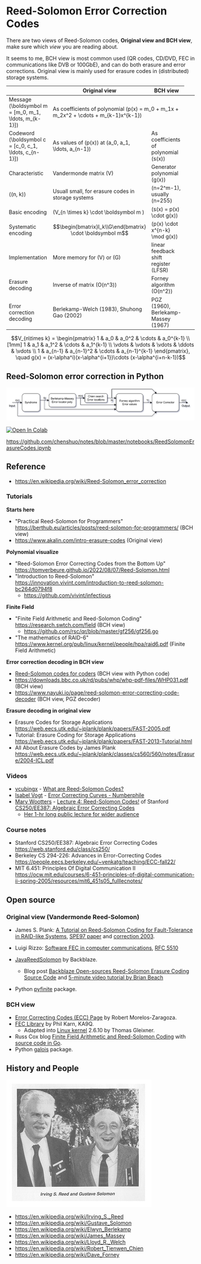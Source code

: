 # Reed-Solomon Error Correction Codes

There are two views of Reed-Solomon codes, **Original view and BCH view**, make sure which _view_ you are reading about.

It seems to me, BCH view is most common used (QR codes, CD/DVD, FEC in communications like DVB or 100GbE), and can do both erasure and error corrections. Original view is mainly used for erasure codes in (distributed) storage systems.

| | Original view | BCH view |
| --- | --- | --- |
| Message \(\boldsymbol m = [m_0, m_1, \ldots, m_{k-1}]\)  <td colspan=2>As coefficients of polynomial \(p(x) = m_0 + m_1x + m_2x^2 + \cdots + m_{k-1}x^{k-1}\)
| Codeword \(\boldsymbol c = [c_0, c_1, \ldots, c_{n-1}]\) | As values of \(p(x)\) at \(a_0, a_1, \ldots, a_{n-1}\)| As coefficients of polynomial \(s(x)\) |
| Characteristic    | Vandermonde matrix \(V\) | Generator polynomial \(g(x)\)|
| \((n, k)\) | Usuall small, for erasure codes in storage systems | \(n=2^m-1\), usually \(n=255\) |
| Basic encoding | \(V_{n \times k} \cdot \boldsymbol m \) | \(s(x) = p(x) \cdot g(x)\) |  |
| Systematic encoding | $$\begin{bmatrix}I_k\\G\end{bmatrix} \cdot \boldsymbol m$$  | \(p(x) \cdot x^{n-k} \mod g(x)\) |
| Implementation | More memory for \(V\) or \(G\) | linear feedback shift register (LFSR)  |
| Erasure decoding | Inverse of matrix \(O(n^3)\) | Forney algorithm \(O(n^2)\) |
| Error correction decoding| Berlekamp-Welch (1983), Shuhong Gao (2002) | PGZ (1960), Berlekamp-Massey (1967)  |  |

$$V_{n\times k} = \begin{pmatrix}  1 & a_0 & a_0^2 & \cdots & a_0^{k-1} \\[1mm]  1 & a_1 & a_1^2 & \cdots & a_1^{k-1} \\ \vdots & \vdots & \vdots & \ddots & \vdots \\ 1 & a_{n-1} & a_{n-1}^2 & \cdots & a_{n-1}^{k-1} \end{pmatrix}, \quad g(x) = (x-\alpha^i)(x-\alpha^{i+1})\cdots (x-\alpha^{i+n-k-1})$$


## Reed-Solomon error correction in Python

![decoder](decoder.png)

[![Open In Colab](https://colab.research.google.com/assets/colab-badge.svg)](https://colab.research.google.com/github/chenshuo/notes/blob/master/notebooks/ReedSolomonErasureCodes.ipynb)

<https://github.com/chenshuo/notes/blob/master/notebooks/ReedSolomonErasureCodes.ipynb>

## Reference

* <https://en.wikipedia.org/wiki/Reed-Solomon_error_correction>

### Tutorials

**Starts here**

* "Practical Reed-Solomon for Programmers" <https://berthub.eu/articles/posts/reed-solomon-for-programmers/> (BCH view)
* <https://www.akalin.com/intro-erasure-codes> (Original view)

**Polynomial visualize**

* "Reed-Solomon Error Correcting Codes from the Bottom Up" <https://tomverbeure.github.io/2022/08/07/Reed-Solomon.html>
* "Introduction to Reed-Solomon" <https://innovation.vivint.com/introduction-to-reed-solomon-bc264d0794f8>
    * <https://github.com/vivint/infectious>

**Finite Field**

* "Finite Field Arithmetic and Reed-Solomon Coding" <https://research.swtch.com/field> (BCH view)
    * <https://github.com/rsc/qr/blob/master/gf256/gf256.go>
* "The mathematics of RAID-6" <https://www.kernel.org/pub/linux/kernel/people/hpa/raid6.pdf> (Finite Field Arithmetic)

**Error correction decoding in BCH view**

* [Reed–Solomon codes for coders](https://en.wikiversity.org/wiki/Reed%E2%80%93Solomon_codes_for_coders) (BCH view with Python code)
* <https://downloads.bbc.co.uk/rd/pubs/whp/whp-pdf-files/WHP031.pdf> (BCH view)
* <https://www.nayuki.io/page/reed-solomon-error-correcting-code-decoder> (BCH view, PGZ decoder)


**Erasure decoding in original view**

* Erasure Codes for Storage Applications <https://web.eecs.utk.edu/~jplank/plank/papers/FAST-2005.pdf>
* Tutorial: Erasure Coding for Storage Applications <https://web.eecs.utk.edu/~jplank/plank/papers/FAST-2013-Tutorial.html>
* All About Erasure Codes by James Plank <https://web.eecs.utk.edu/~jplank/plank/classes/cs560/560/notes/Erasure/2004-ICL.pdf>

### Videos

* [vcubingx](https://vcubingx.com) - [What are Reed-Solomon Codes?](https://www.youtube.com/watch?v=1pQJkt7-R4Q)
* [Isabel Vogt](https://www.math.brown.edu/ivogt/) - [Error Correcting Curves - Numberphile](https://www.youtube.com/watch?v=CcZf_7Fb4Us)
* [Mary Wootters](https://sites.google.com/site/marywootters/home) - [Lecture 4: Reed-Solomon Codes!](https://www.youtube.com/watch?v=yQkEnde2lNg) of Stanford [CS250/EE387: Algebraic Error Correcting Codes](https://web.stanford.edu/class/cs250/)
    * [Her 1-hr long public lecture for wider audience](https://www.youtube.com/watch?v=xE4jEKx9fTM&ab_channel=SimonsInstitute)

### Course notes
* Stanford CS250/EE387: Algebraic Error Correcting Codes <https://web.stanford.edu/class/cs250/>
* Berkeley CS 294-226: Advances in Error-Correcting Codes <https://people.eecs.berkeley.edu/~venkatg/teaching/ECC-fall22/>
* MIT 6.451: Principles Of Digital Communication II <https://ocw.mit.edu/courses/6-451-principles-of-digital-communication-ii-spring-2005/resources/mit6_451s05_fulllecnotes/>

## Open source

### Original view (Vandermonde Reed-Solomon)

* James S. Plank: [A Tutorial on Reed-Solomon Coding for Fault-Tolerance in RAID-like Systems](https://web.eecs.utk.edu/~jplank/plank/papers/SPE-9-97.html), [SPE97 paper](http://cgi.di.uoa.gr/~ad/M155/Papers/RS-Tutorial.pdf) and [correction 2003](https://web.eecs.utk.edu/~jplank/plank/papers/SPE-04.html).

* Luigi Rizzo: [Software FEC in computer communications](http://info.iet.unipi.it/~luigi/fec.html), [RFC 5510](https://www.rfc-editor.org/rfc/rfc5510.html)
* [JavaReedSolomon](https://github.com/Backblaze/JavaReedSolomon) by Backblaze.
    * Blog post [Backblaze Open-sources Reed-Solomon Erasure Coding Source Code](https://www.backblaze.com/blog/reed-solomon/) and [5-minute video tutorial by Brian Beach](https://www.youtube.com/watch?v=jgO09opx56o&ab_channel=Backblaze)
* Python [pyfinite](https://github.com/emin63/pyfinite) package.

### BCH view

* [Error Correcting Codes (ECC) Page](https://www.eccpage.com/) by Robert Morelos-Zaragoza.
* [FEC Library](https://www.ka9q.net/code/fec/) by Phil Karn, KA9Q.
    * Adapted into [Linux kernel](https://github.com/torvalds/linux/tree/master/lib/reed_solomon) 2.6.10 by Thomas Gleixner.
* Russ Cox blog [Finite Field Arithmetic and Reed-Solomon Coding](https://research.swtch.com/field) with [source code in Go](https://github.com/rsc/qr/tree/master/gf256).
* Python [galois](https://mhostetter.github.io/galois/latest/) package.

## History and People

![Authors](reed-solomon.jpg)

* <https://en.wikipedia.org/wiki/Irving_S._Reed>
* <https://en.wikipedia.org/wiki/Gustave_Solomon>
* <https://en.wikipedia.org/wiki/Elwyn_Berlekamp>
* <https://en.wikipedia.org/wiki/James_Massey>
* <https://en.wikipedia.org/wiki/Lloyd_R._Welch>
* <https://en.wikipedia.org/wiki/Robert_Tienwen_Chien>
* <https://en.wikipedia.org/wiki/Dave_Forney>


